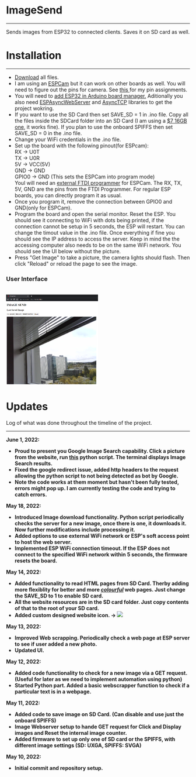 # ImageSend
***
Sends images from ESP32 to connected clients. Saves it on SD card as well. 

# Installation 
***
* <a href="https://github.com/Nischay2312/ImageSend/archive/refs/heads/main.zip">Download</a> all files.
* I am using an <a href="https://www.amazon.ca/dp/B07T9561M7?ref_=cm_sw_r_cp_ud_dp_KTVPAZV23P31JB4JG0W4">ESPCam</a> but it can work on other boards as well. You will need to figure out the pins for camera. See <a href = "PinAssignment.h"> this </a> for my pin assignments.
* You will need to <a href="https://randomnerdtutorials.com/installing-the-esp32-board-in-arduino-ide-windows-instructions/">add ESP32 in Arduino board manager.</a> Aditionally you also need <a href="https://github.com/me-no-dev/ESPAsyncWebServer">ESPAsyncWebServer</a> and <a href="https://github.com/me-no-dev/AsyncTCP">AsyncTCP</a> libraries to get the project wokring.
* If you want to use the SD Card then set SAVE_SD = 1 in .ino file. Copy all the files inside the SDCard folder into an SD Card (I am using a <a href="https://www.amazon.ca/dp/B07F81VC69?ref_=cm_sw_r_cp_ud_dp_W0GH1Y5BYVFPK9ZBS531">$7 16GB one</a>, it works fine). If you plan to use the onboard SPIFFS then set SAVE_SD = 0 in the .ino file.
* Change your WiFi credentials in the .ino file.
* Set up the board with the following pinout(for ESPcam): <br>RX    -> U0T<br>TX    -> U0R<br>5V    -> VCC(5V)<br>GND   -> GND<br>GPIO0 -> GND        (This sets the ESPCam into program mode)<br>Youl will need an <a href="https://www.amazon.ca/dp/B01JG8H5U4?ref_=cm_sw_r_cp_ud_dp_CZVW7NPZDQ7AMHV7MEAR">external FTDI programmer</a> for ESPCam. The RX, TX, 5V, GND are the pins from the FTDI Programmer. For regular ESP boards, you can directly program it as usual.
* Once you program it, remove the connection between GPIO0 and GND(only for ESPCam). 
* Program the board and open the serial monitor. Reset the ESP. You should see it connecting to WiFi with dots being printed, if the connection cannot be setup in 5 seconds, the ESP will restart. You can change the timout value in the .ino file. Once everything if fine you should see the IP address to access the server. Keep in mind the the accessing computer also needs to be on the same WiFi network. You should see the UI below without the picture. 
* Press "Get Image" to take a picture, the camera lights should flash. Then click "Reload" or reload the page to see the image.

<h3>User Interface</h3><br>
<img src="assets/UI_ver2.png" width="50%" align="middle">

# Updates
Log of what was done throughout the timeline of the project.
***
<b>June 1, 2022:<b><br>
* Proud to present you Google Image Search capability. Click a picture from the website, run <a href="https://github.com/Nischay2312/ImageSend/blob/main/python/ImageSendpython.py">this</a> python script. The terminal displays Image Search results.
* Fixed the google redirect issue, added http headers to the request allowing the python script to not being detected as bot by Google.
* Note the code works at them moment but hasn't been fully tested, errors might pop up. I am currently testing the code and trying to catch errors.
  
<b>May 18, 2022:<b><br>
* Introduced Image download functionality. Python script periodically checks the server for a new image, once there is one, it downloads it. Now further modifications include processing it.
* Added options to use external WiFi network or ESP's soft access point to host the web server.
* Implemented ESP WiFi connection timeout. If the ESP does not connect to the specified WiFi network within 5 seconds, the firmware resets the board.    
  
<b>May 14, 2022:</b><br>
* Added functionality to read HTML pages from SD Card. Therby adding more flexiblity for better and more <b><u><i>colourful</i></u></b> web pages. Just change the SAVE_SD to 1 to enable SD card. 
* All the website resources are in the SD card folder. Just copy contents of that to the root of your SD card.  
* Added custom designed website icon. -> <img src="SDCARD/SiteData/icon.ico"> 

<b>May 13, 2022:</b><br>
* Improved Web scrapping. Periodically check a web page at ESP server to see if user added a new photo.
* Updated UI. 


<b>May 12, 2022:</b><br>
* Added code functionality to check for a new image via a GET request. (Useful for later as we need to implement automation using python)
* Started Python part. Added a basic webscrapper function to check if a particular text is in a webpage.  


<b>May 11, 2022:</b><br>
* Added code to save image on SD Card. (Can disable and use just the onboard SPIFFS)
* Image Webserver setup to hande GET request for Click and Display images and Reset the internal image counter. 
* Added firmware to set up only one of SD card or the SPIFFS, with different image settings (SD: UXGA, SPIFFS: SVGA)

<b>May 10, 2022:</b><br>
* Initial commit and repository setup.

